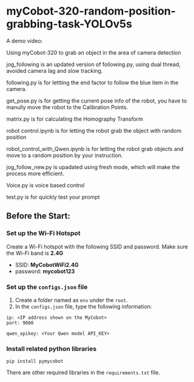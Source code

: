 # myCobot-320-random-position-grabbing-task-YOLOv5s

A demo video: 

Using myCobot-320 to grab an object in the area of camera detection

jog_following is an updated version of following.py, using dual thread, avoided camera lag and slow tracking.

following.py is for lettting the end factor to follow the blue item in the camera.

get_pose.py is for getting the current pose info of the robot, you have to manully move the robot to the Calibration Points.

matrix.py is for calculating the Homography Transform

robot control.ipynb is for letting the robot grab the object with random position

robot_control_with_Qwen.ipynb is for letting the robot grab objects and move to a random position by your instruction.

jog_follow_new.py is upadated using fresh mode, which will make the process more efficient.

Voice.py is voice based control

test.py is for quickly test your prompt

## Before the Start:
### Set up the Wi-Fi Hotspot
Create a Wi-Fi hotspot with the following SSID and password. Make sure the Wi-Fi band is **2.4G**
* SSID: **MyCobotWiFi2.4G**
* password: **mycobot123**

### Set up the ```configs.json``` file
1. Create a folder named as ```env``` under the ```root```.
3. In the ```configs.json``` file, type the following information:
```
ip: <IP address shown on the MyCobot>
port: 9000

qwen_apikey: <Your Qwen model API_KEY>
```

### Install related python libraries
```
pip install pymycobot
```
There are other required libraries in the ```requirements.txt``` file.
